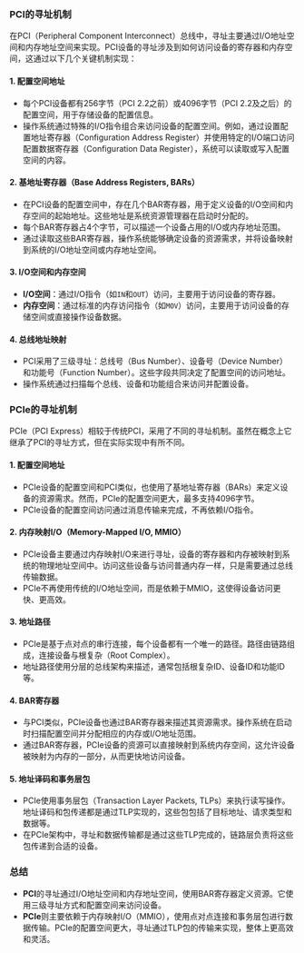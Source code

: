 ### **PCI的寻址机制**

在PCI（Peripheral Component Interconnect）总线中，寻址主要通过I/O地址空间和内存地址空间来实现。PCI设备的寻址涉及到如何访问设备的寄存器和内存空间，这通过以下几个关键机制实现：

#### **1. 配置空间地址**
- 每个PCI设备都有256字节（PCI 2.2之前）或4096字节（PCI 2.2及之后）的配置空间，用于存储设备的配置信息。
- 操作系统通过特殊的I/O指令组合来访问设备的配置空间。例如，通过设置配置地址寄存器（Configuration Address Register）并使用特定的I/O端口访问配置数据寄存器（Configuration Data Register），系统可以读取或写入配置空间的内容。

#### **2. 基地址寄存器（Base Address Registers, BARs）**
- 在PCI设备的配置空间中，存在几个BAR寄存器，用于定义设备的I/O空间和内存空间的起始地址。这些地址是系统资源管理器在启动时分配的。
- 每个BAR寄存器占4个字节，可以描述一个设备占用的I/O或内存地址范围。
- 通过读取这些BAR寄存器，操作系统能够确定设备的资源需求，并将设备映射到系统的I/O地址空间或内存地址空间。

#### **3. I/O空间和内存空间**
- **I/O空间**：通过I/O指令（如`IN`和`OUT`）访问，主要用于访问设备的寄存器。
- **内存空间**：通过标准的内存访问指令（如`MOV`）访问，主要用于访问设备的存储空间或直接操作设备数据。

#### **4. 总线地址映射**
- PCI采用了三级寻址：总线号（Bus Number）、设备号（Device Number）和功能号（Function Number）。这些字段共同决定了配置空间的访问地址。
- 操作系统通过扫描每个总线、设备和功能组合来访问并配置设备。

### **PCIe的寻址机制**

PCIe（PCI Express）相较于传统PCI，采用了不同的寻址机制。虽然在概念上它继承了PCI的寻址方式，但在实际实现中有所不同。

#### **1. 配置空间地址**
- PCIe设备的配置空间和PCI类似，也使用了基地址寄存器（BARs）来定义设备的资源需求。然而，PCIe的配置空间更大，最多支持4096字节。
- PCIe设备的配置空间访问通过消息传输来完成，不再依赖I/O指令。

#### **2. 内存映射I/O（Memory-Mapped I/O, MMIO）**
- PCIe设备主要通过内存映射I/O来进行寻址，设备的寄存器和内存被映射到系统的物理地址空间中。访问这些设备与访问普通内存一样，只是需要通过总线传输数据。
- PCIe不再使用传统的I/O地址空间，而是依赖于MMIO，这使得设备访问更快、更高效。

#### **3. 地址路径**
- PCIe是基于点对点的串行连接，每个设备都有一个唯一的路径。路径由链路组成，连接设备与根复杂（Root Complex）。
- 地址路径使用分层的总线架构来描述，通常包括根复杂ID、设备ID和功能ID等。

#### **4. BAR寄存器**
- 与PCI类似，PCIe设备也通过BAR寄存器来描述其资源需求。操作系统在启动时扫描配置空间并分配相应的内存或I/O地址范围。
- 通过BAR寄存器，PCIe设备的资源可以直接映射到系统内存空间，这允许设备被映射为内存的一部分，从而更快地访问设备。

#### **5. 地址译码和事务层包**
- PCIe使用事务层包（Transaction Layer Packets, TLPs）来执行读写操作。地址译码和包传递都是通过TLP实现的，这些包包括了目标地址、请求类型和数据等。
- 在PCIe架构中，寻址和数据传输都是通过这些TLP完成的，链路层负责将这些包传递到合适的设备。

### **总结**

- **PCI**的寻址通过I/O地址空间和内存地址空间，使用BAR寄存器定义资源。它使用三级寻址方式和配置空间来访问设备。
- **PCIe**则主要依赖于内存映射I/O（MMIO），使用点对点连接和事务层包进行数据传输。PCIe的配置空间更大，寻址通过TLP包的传输来实现，整体上更高效和灵活。